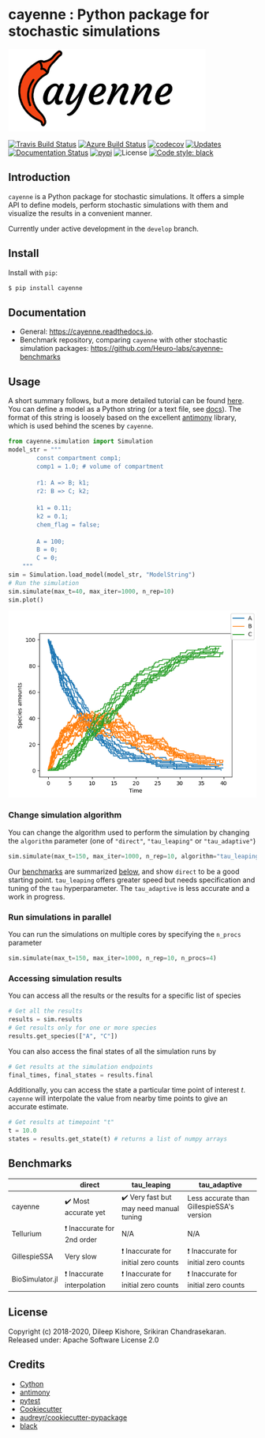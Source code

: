 # cayenne : Python package for stochastic simulations

![Logo for cayenne](https://raw.githubusercontent.com/Heuro-labs/cayenne/master/docs/images/logo.png)

[![Travis Build Status](https://travis-ci.com/Heuro-labs/cayenne.svg?branch=master)](https://travis-ci.com/Heuro-labs/cayenne)
[![Azure Build Status](https://dev.azure.com/srikiranc/cayenne/_apis/build/status/Heuro-labs.cayenne?branchName=master)](https://dev.azure.com/srikiranc/cayenne/_build)
[![codecov](https://codecov.io/gh/Heuro-labs/cayenne/branch/master/graph/badge.svg)](https://codecov.io/gh/Heuro-labs/cayenne)
[![Updates](https://pyup.io/repos/github/Heuro-labs/cayenne/shield.svg)](https://pyup.io/repos/github/Heuro-labs/cayenne/)
[![Documentation Status](https://readthedocs.org/projects/cayenne/badge/?version=latest)](https://cayenne.readthedocs.io/en/latest/?badge=latest)
[![pypi](https://img.shields.io/pypi/v/cayenne.svg)](https://pypi.python.org/pypi/cayenne)
![License](https://img.shields.io/badge/license-Apache%202-blue.svg)
[![Code style: black](https://img.shields.io/badge/code%20style-black-000000.svg)](https://github.com/ambv/black)



## Introduction

`cayenne` is a Python package for stochastic simulations. It offers a simple API to define models, perform stochastic simulations with them and visualize the results in a convenient manner.

Currently under active development in the `develop` branch.

## Install

Install with `pip`:

```bash
$ pip install cayenne
```


## Documentation

  - General: <https://cayenne.readthedocs.io>.
  - Benchmark repository, comparing `cayenne` with other stochastic simulation packages: <https://github.com/Heuro-labs/cayenne-benchmarks>

## Usage

A short summary follows, but a more detailed tutorial can be found [here](https://cayenne.readthedocs.io/en/latest/tutorial.html). You can define a model as a Python string (or a text file, see [docs](https://cayenne.readthedocs.io)). The format of this string is loosely based on the excellent [antimony](https://tellurium.readthedocs.io/en/latest/antimony.html#introduction-basics) library, which is used behind the scenes by `cayenne`.

```python
from cayenne.simulation import Simulation
model_str = """
        const compartment comp1;
        comp1 = 1.0; # volume of compartment

        r1: A => B; k1;
        r2: B => C; k2;

        k1 = 0.11;
        k2 = 0.1;
        chem_flag = false;

        A = 100;
        B = 0;
        C = 0;
    """
sim = Simulation.load_model(model_str, "ModelString")
# Run the simulation
sim.simulate(max_t=40, max_iter=1000, n_rep=10)
sim.plot()
```

![Plot of species A, B and C](https://raw.githubusercontent.com/Heuro-labs/cayenne/master/docs/images/plot_basic.png)


### Change simulation algorithm

You can change the algorithm used to perform the simulation by changing the `algorithm` parameter (one of `"direct"`, `"tau_leaping"` or `"tau_adaptive"`)

```python
sim.simulate(max_t=150, max_iter=1000, n_rep=10, algorithm="tau_leaping")
```

Our [benchmarks](https://github.com/Heuro-labs/cayenne-benchmarks) are summarized [below](#benchmarks), and show `direct` to be a good starting point. `tau_leaping` offers greater speed but needs specification and tuning of the `tau` hyperparameter. The `tau_adaptive` is less accurate and a work in progress.

### Run simulations in parallel
You can run the simulations on multiple cores by specifying the `n_procs` parameter

```python
sim.simulate(max_t=150, max_iter=1000, n_rep=10, n_procs=4)
```

### Accessing simulation results

You can access all the results or the results for a specific list of species

```python
# Get all the results
results = sim.results
# Get results only for one or more species
results.get_species(["A", "C"])
```

You can also access the final states of all the simulation runs by

```python
# Get results at the simulation endpoints
final_times, final_states = results.final
```

Additionally, you can access the state a particular time point of interest $t$. `cayenne` will interpolate the value from nearby time points to give an accurate estimate.

```python
# Get results at timepoint "t"
t = 10.0
states = results.get_state(t) # returns a list of numpy arrays
```

<h2 id="benchmarks"> Benchmarks </h2>

| | direct|	tau_leaping |	tau_adaptive |
--- | --- |--- | --- |
cayenne	| :heavy_check_mark: Most accurate yet	| :heavy_check_mark: Very fast but may need manual tuning|	Less accurate than GillespieSSA's version|
Tellurium | :exclamation: Inaccurate for 2nd order | N/A | N/A |
GillespieSSA | Very slow |:exclamation: Inaccurate for initial zero counts | :exclamation: Inaccurate for initial zero counts
BioSimulator.jl |	:exclamation: Inaccurate interpolation | :exclamation: Inaccurate for initial zero counts | :exclamation: Inaccurate for initial zero counts

## License

Copyright (c) 2018-2020, Dileep Kishore, Srikiran Chandrasekaran. Released under: Apache Software License 2.0

## Credits

- [Cython](https://cython.org/)
- [antimony](https://tellurium.readthedocs.io/en/latest/antimony.html)
- [pytest](https://docs.pytest.org)
- [Cookiecutter](https://github.com/audreyr/cookiecutter)
- [audreyr/cookiecutter-pypackage](https://github.com/audreyr/cookiecutter-pypackage)
- [black](https://github.com/ambv/black)
